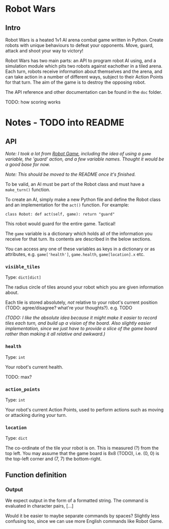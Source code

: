 Robot Wars
==========

Intro
-----

Robot Wars is a heated 1v1 AI arena combat game written in Python.
Create robots with unique behaviours to defeat your opponents. Move,
guard, attack and shoot your way to victory!

Robot Wars has two main parts: an API to program robot AI using, and a
simulation module which pits two robots against eachother in a tiled
arena. Each turn, robots receive information about themselves and the
arena, and can take action in a number of different ways, subject to
their Action Points for that turn. The aim of the game is to destroy the
opposing robot.

The API reference and other documentation can be found in the `doc`
folder.

TODO: how scoring works


Notes - TODO into README
========================

API
---

*Note: I took a lot from [Robot
Game](https://robotgame.net/gettingstarted), including the idea of using
a `game` variable, the 'guard' action, and a few variable names. Thought
it would be a good base for now.*

*Note: This should be moved to the README once it's finished.*

To be valid, an AI must be part of the Robot class and must have a
`make_turn()` function.

To create an AI, simply make a new Python file and define the Robot
class and an implementation for the `act()` function. For example:

    class Robot: def act(self, game): return "guard"

This robot would guard for the entire game. Tactical!

The `game` variable is a dictionary which holds all of the information
you receive for that turn. Its contents are described in the below
sections.

You can access any one of these variables as keys in a dictionary or as
attributes, e.g. `game['health']`, `game.health`, `game[location].x`
etc.


### `visible_tiles`

Type: `dict[dict]`

The radius circle of tiles around your robot which you are given
information about.

Each tile is stored absolutely, *not* relative to your robot's current
position (TODO: agree/disagree? what're your thoughts?). e.g. TODO

*(TODO: I like the absolute idea because it might make it easier to
record tiles each turn, and build up a vision of the board. Also
slightly easier implementation, since we just have to provide a slice of
the game board rather than making it all relative and awkward.)*


### `health`

Type: `int`

Your robot's current health.

TODO: max?


### `action_points`

Type: `int`

Your robot's current Action Points, used to perform actions such as
moving or attacking during your turn.


### `location`

Type: `dict`

The co-ordinate of the tile your robot is on. This is measured (?) from
the top left. You may assume that the game board is 8x8 (TODO), i.e. (0,
0) is the top-left corner and (7, 7) the bottom-right.



Function definition
-------------------

### Output

We expect output in the form of a formatted string. The command is
evaluated in character pairs, [...]

Would it be easier to maybe separate commands by spaces? Slightly less
confusing too, since we can use more English commands like Robot Game.

